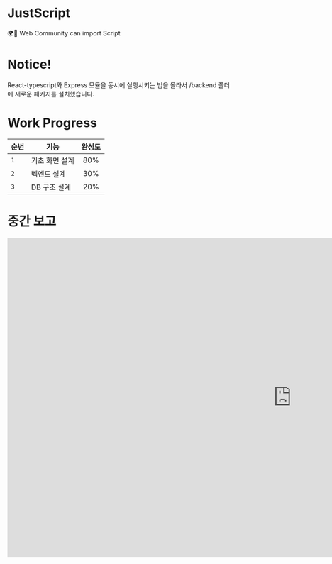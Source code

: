 # JustScript
🌍📃 Web Community can import Script

# Notice!

React-typescript와 Express 모듈을 동시에 실행시키는 법을 몰라서 /backend 폴더에 새로운 패키지를 설치했습니다.

# Work Progress

| 순번 | 기능 | 완성도 |
|---|---|:---:|
| `1` | 기초 화면 설계 | 80% |
| `2` | 벡엔드 설계 | 30% |
| `3` | DB 구조 설계 | 20% |

# 중간 보고

<iframe width="1280" height="720" src="https://www.youtube.com/embed/kIkiL5pj0J4" frameborder="0" allow="accelerometer; autoplay; clipboard-write; encrypted-media; gyroscope; picture-in-picture" allowfullscreen></iframe>
